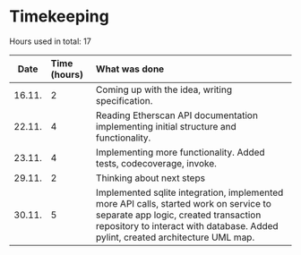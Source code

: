# Timekeeping
Hours used in total: 17

| Date | Time (hours) | What was done  |
| :----:|:-----| :-----|
| 16.11. | 2    | Coming up with the idea, writing specification.  |
| 22.11. | 4    | Reading Etherscan API documentation implementing initial structure and functionality. |
| 23.11. | 4    | Implementing more functionality. Added tests, codecoverage, invoke.  |
| 29.11. | 2    | Thinking about next steps  |
| 30.11. | 5    | Implemented sqlite integration, implemented more API calls, started work on service to separate app logic, created transaction repository to interact with database. Added pylint, created architecture UML map. |

